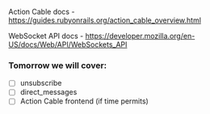 Action Cable docs - https://guides.rubyonrails.org/action_cable_overview.html

WebSocket API docs - https://developer.mozilla.org/en-US/docs/Web/API/WebSockets_API

### Tomorrow we will cover:

- [ ] unsubscribe
- [ ] direct_messages
- [ ] Action Cable frontend (if time permits)
